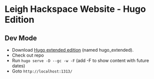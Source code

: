 # Leigh Hackspace Website - Hugo Edition

## Dev Mode

* Download [Hugo extended edition](https://github.com/gohugoio/hugo/releases/) (named hugo_extended).
* Check out repo
* Run `hugo serve -D --gc -w -F` (add -F to show content with future dates)
* Goto `http://localhost:1313/`
